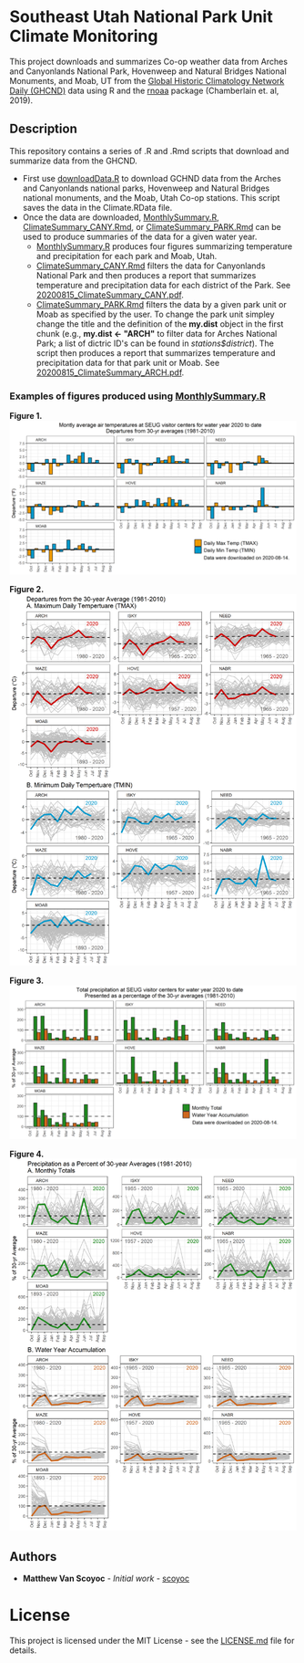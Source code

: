 # Southeast Utah National Park Unit Climate Monitoring
This project downloads and summarizes Co-op weather data from Arches and 
Canyonlands National Park, Hovenweep and Natural Bridges National Monuments, and
Moab, UT  from the [Global Historic Climatology Network Daily (GHCND)](https://www.ncdc.noaa.gov/ghcn-daily-description) data using R and the [rnoaa](https://cran.r-project.org/web/packages/rnoaa/) package (Chamberlain et. al, 
2019).  

## Description
This repository contains a series of .R and .Rmd scripts that download and summarize data from the GHCND.

* First use [downloadData.R](downloadData.R) to download GCHND data from the Arches 
and Canyonlands national parks, Hovenweep and Natural Bridges national monuments, and the Moab, Utah Co-op stations. This script saves the data in the Climate.RData file.
* Once the data are downloaded, [MonthlySummary.R](MonthlySummary.R), [ClimateSummary_CANY.Rmd](ClimateSummary_CANY.Rmd), or [ClimateSummary_PARK.Rmd](ClimateSummary_PARK.Rmd) can be used to produce summaries of the data for a given water year.
  - [MonthlySummary.R](MonthlySummary.R) produces four figures summarizing temperature and  precipitation for each park and Moab, Utah.
  - [ClimateSummary_CANY.Rmd](ClimateSummary_CANY.Rmd) filters the data for Canyonlands National Park and then produces a report that summarizes temperature and precipitation data for each district of the Park. See [20200815_ClimateSummary_CANY.pdf](https://github.com/scoyoc/Climate-Monitoring/blob/master/Results/20200815_ClimateSummary_CANY.pdf).
  - [ClimateSummary_PARK.Rmd](ClimateSummary_PARK.Rmd) filters the data by a given park unit or Moab as specified by the user. To change the park unit simpley change the title and the definition of the **my.dist** object in the first chunk (e.g., **my.dist <- "ARCH"** to filter data for Arches National Park; a list of dictric ID's can be found in *stations$district*). The script then produces a report that summarizes temperature and precipitation data for that park unit or Moab. See [20200815_ClimateSummary_ARCH.pdf](https://github.com/scoyoc/Climate-Monitoring/blob/master/Results/20200815_ClimateSummary_ARCH.pdf).

### Examples of figures produced using [MonthlySummary.R](MonthlySummary.R)
**Figure 1.**
![2020-08-14_Temperature Departures.png](https://github.com/scoyoc/Climate-Monitoring/blob/master/Results/2020-08-14_Temperature%20Departures.png)

**Figure 2.**
![2020-08-14_2020_Temp Trends.png](https://github.com/scoyoc/Climate-Monitoring/blob/master/Results/2020-08-14_2020_Temp%20Trends.png)

**Figure 3.**
![2020-08-14_Precipitation.png](https://github.com/scoyoc/Climate-Monitoring/blob/master/Results/2020-08-14_Precipitation.png)

**Figure 4.**
![2020-08-14_2020_PRCP Trends.png](https://github.com/scoyoc/Climate-Monitoring/blob/master/Results/2020-08-14_2020_PRCP%20Trends.png)

## Authors
* **Matthew Van Scoyoc** - *Initial work* - [scoyoc](https://github.com/scoyoc)

# License
This project is licensed under the MIT License - see the [LICENSE.md](LICENSE.md) file for details.
